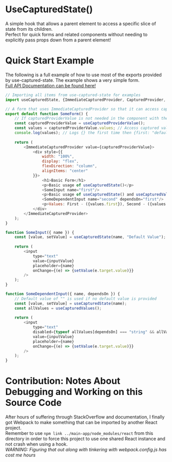 # UseCapturedState()
A simple hook that allows a parent element to access a specific slice of state from its children.  
Perfect for quick forms and related components without needing to explicitly pass props down from a parent element!  

# Quick Start Example
The following is a full example of how to use most of the exports provided by use-captured-state. The example shows a very simple form.  
[Full API Documentation can be found here!](https://malee31.github.io/use-captured-state)
```js
// Importing all items from use-captured-state for examples
import useCapturedState, {ImmediateCapturedProvider, CapturedProvider, useCapturedProviderValue, useCaptureContextValue, useCapturedValues} from "use-captured-state";

// A form that uses ImmediateCapturedProvider so that it can access captured values
export default function SomeForm() {
    // If capturedProviderValue is not needed in the component with the ImmediateCaptureProvider, remove this line and use <CapturedProvider> instead of <ImmediateCapturedProvider value={capturedProviderValue}>
    const capturedProviderValue = useCapturedProviderValue();
    const values = capturedProviderValue.values; // Access captured values
    console.log(values); // Logs {} the first time then {first: "defaultValue", second: ""}
    
    return (
        <ImmediateCapturedProvider value={capturedProviderValue}>
            <div style={{
                width: "100%",
                display: "flex",
                flexDirection: "column",
                alignItems: "center"
            }}>
                <h1>Basic Form</h1>
                <p>Basic usage of useCapturedState()</p>
                <SomeInput name="first"/>
                <p>Basic usage of useCapturedState() and useCapturedValues()</p>
                <SomeDependentInput name="second" dependsOn="first"/>
                <p>Values: First - ({values.first}), Second - ({values.second})</p>
            </div>
        </ImmediateCapturedProvider>
    );
}

function SomeInput({ name }) {
    const [value, setValue] = useCapturedState(name, "Default Value");
    
    return (
        <input
            type="text"
            value={inputValue}
            placeholder={name}
            onChange={(e) => {setValue(e.target.value)}}
        />
    );
}

function SomeDependentInput({ name, dependsOn }) {
    // Default value of "" is used if no default value is provided
    const [value, setValue] = useCapturedState(name);
    const allValues = useCapturedValues();
    
    return (
        <input
            type="text"
            disabled={typeof allValues[dependsOn] === "string" && allValues[dependsOn.length !== 0]}
            value={inputValue}
            placeholder={name}
            onChange={(e) => {setValue(e.target.value)}}
        />
    );
}
```

# Contribution: Notes About Debugging and Working on this Source Code
After hours of suffering through StackOverflow and documentation, I finally got Webpack to make something that can be imported by another React project.  
Remember to use `npm link ../main-app/node_modules/react` from this directory in order to force this project to use one shared React instance and not crash when using a hook.  
_WARNING: Figuring that out along with tinkering with webpack.config.js has cost me hours_